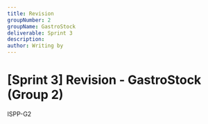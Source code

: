 ```yaml
---
title: Revision
groupNumber: 2
groupName: GastroStock
deliverable: Sprint 3
description: 
author: Writing by 
---
```


# [Sprint 3] Revision - GastroStock (Group 2)



ISPP-G2